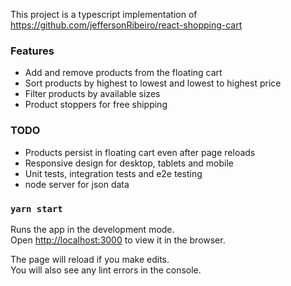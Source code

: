 This project is a typescript implementation of https://github.com/jeffersonRibeiro/react-shopping-cart

### Features
- Add and remove products from the floating cart
- Sort products by highest to lowest and lowest to highest price
- Filter products by available sizes
- Product stoppers for free shipping

### TODO
- Products persist in floating cart even after page reloads
- Responsive design for desktop, tablets and mobile
- Unit tests, integration tests and e2e testing
- node server for json data
### `yarn start`

Runs the app in the development mode.<br>
Open [http://localhost:3000](http://localhost:3000) to view it in the browser.

The page will reload if you make edits.<br>
You will also see any lint errors in the console.